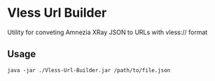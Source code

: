 # Vless Url Builder
Utility for conveting Amnezia XRay JSON to URLs with vless:// format

## Usage
```
java -jar ./Vless-Url-Builder.jar /path/to/file.json
```
